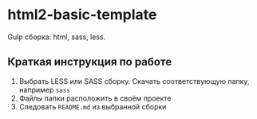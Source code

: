 # html2-basic-template
Gulp сборка: html, sass, less.

## Краткая инструкция по работе
1. Выбрать LESS или SASS сборку. Скачать соответствующую папку, например `sass`
1. Файлы папки расположить в своём проекте
1. Следовать `README.md` из выбранной сборки
